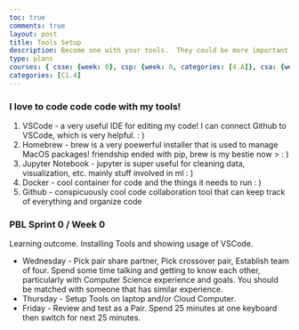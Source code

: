 ```yaml
---
toc: true
comments: true
layout: post
title: Tools Setup
description: Become one with your tools.  They could be more important than code, code, code.
type: plans
courses: { csse: {week: 0}, csp: {week: 0, categories: [4.A]}, csa: {week: 0} }
categories: [C1.4]
---
```


### I love to code code code with my tools!
1. VSCode - a very useful IDE for editing my code! I can connect Github to VSCode, which is very helpful. : ) 
2. Homebrew - brew is a very poewerful installer that is used to manage MacOS packages! friendship ended with pip, brew is my bestie now > : )
3. Jupyter Notebook - jupyter is super useful for cleaning data, visualization, etc. mainly stuff involved in ml : ) 
4. Docker - cool container for code and the things it needs to run : ) 
5. Github - conspicuously cool code collaboration tool that can keep track of everything and organize code


### PBL Sprint 0 / Week 0
Learning outcome.  Installing Tools and showing usage of VSCode.
- Wednesday - Pick pair share partner, Pick crossover pair, Establish team of four.  Spend some time talking and getting to know each other, particularly with Computer Science experience and goals.  You should be matched with someone that has similar experience.
- Thursday - Setup Tools on laptop and/or Cloud Computer.
- Friday - Review and test as a Pair. Spend 25 minutes at one keyboard then switch for next 25 minutes.
